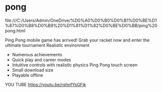 # pong
file:///C:/Users/Admin/OneDrive/%D0%A0%D0%B0%D0%B1%D0%BE%D1%87%D0%B8%D0%B9%20%D1%81%D1%82%D0%BE%D0%BB/ping%20pong.html


 Ping Pong mobile game has arrived!  Grab your racket now and enter the ultimate tournament
 Realistic environment
 * Numerous achievements
 * Quick play and career modes
 * Intuitive controls with realistic physics Ping Pong touch screen
 * Small download size
 * Playable offline
 
 YOU TUBE 
 https://youtu.be/rqhnfYsGFik
